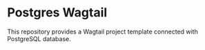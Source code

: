 # Postgres Wagtail

This repository provides a Wagtail project template connected with PostgreSQL database.

